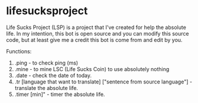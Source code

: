 # lifesucksproject
Life Sucks Project (LSP) is a project that I've created for help the absolute life. In my intention, this bot is open source and you can modify this source code, but at least give me a credit this bot is come from and edit by you. 

Functions:
1) .ping - to check ping (ms)
2) .mine - to mine LSC (Life Sucks Coin) to use absolutely nothing
3) .date - check the date of today.
4) .tr [language that want to translate] ["sentence from source language"] - translate the absolute life.
5) .timer [min]" - timer the absolute life.
